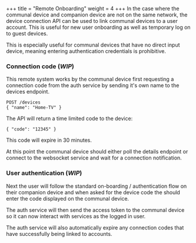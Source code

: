 +++
title = "Remote Onboarding"
weight = 4
+++
In the case where the communal device and companion device are not on the same network, the device connection API can be used to link communal devices to a user account. This is useful for new user onboarding as well as temporary log on to guest devices.

This is especially useful for communal devices that have no direct input device, meaning entering authentication credentials is prohibitive.


### Connection code (*WIP*)

This remote system works by the communal device first requesting a connection code from the auth service by sending it's own name to the devices endpoint.

```
POST /devices
{ "name": "Home-TV" }
```

The API will return a time limited code to the device:

```
{ "code": "12345" }
```

This code will expire in 30 minutes.

At this point the communal device should either poll the details endpoint or connect to the websocket service and wait for a connection notification.

### User authentication (*WIP*)

Next the user will follow the standard on-boarding / authentication flow on their companion device and when asked for the device code the should enter the code displayed on the communal device.

The auth service will then send the access token to the communal device so it can now interact with services as the logged in user.

The auth service will also automatically expire any connection codes that have successfully being linked to accounts.
